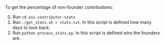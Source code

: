 To get the percentage of non-founder contributions:

0. Run `cd oss-contributor-stats`
1. Run `./get_stats.sh > stats.txt`. In this script is defined how many days to look back.
2. Run `python process_stats.py`. In this script is defined who the founders are.
